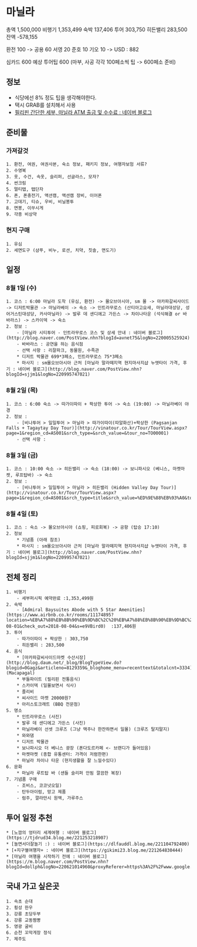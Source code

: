 # 마닐라
총액 1,500,000 
비행기 1,353,499
숙박 137,406
투어 303,750
히든밸리 283,500
잔액 -578,155

환전 100 -> 공용 60 서영 20 준호 10 기오 10 -> USD : 882

심카드 600 예상
투어팁 600 (마부, 사공 각각 100페소씩 팁 -> 600페소 준비)

## 정보
* 식당에선 8% 정도 팁을 생각해야한다.
* 택시 GRAB를 설치해서 사용
* [필리핀 간단한 세부, 마닐라 ATM 출금 및 수수료 : 네이버 블로그](https://m.blog.naver.com/ggyh16/221312085395)

## 준비물
### 가져갈것
	1. 환전, 여권, 여권사본, 숙소 정보, 패키지 정보, 여행자보험 서류?
	2. 수영복
	3. 옷, 수건, 속옷, 슬리퍼, 선글라스, 모자?
	4. 썬크림
	5. 멀티탭, 탭단자
	6. 폰, 폰충전기, 액션캠, 액션캠 장비, 이어폰
	7. 고데기, 티슈, 우비, 비닐봉투
	8. 면봉, 이쑤시게
	9. 갹종 비상약
### 현지 구매
	1. 유심
	2. 세면도구 (샴푸, 비누, 로션, 치약, 칫솔, 면도기)

## 일정
### 8월 1일 (수)
	1. 코스 : 6:00 마닐라 도착 (유심, 환전) -> 몰오브아시아, sm 몰 -> 마카파갈씨사이드 -> 디저트박물관 -> 마닐라베이 -> 숙소 -> 인트라무로스 (산티아고요새, 마닐라대성당, 성어거스틴대성당, 카사마닐라) -> 발루 데 샌디에고 가든스 -> 차이나타운 (석식해결 or 바바라스) -> 스카이덱 -> 숙소
	2. 정보 :
		- [마닐라 시티투어 - 인트라무로스 코스 및 상세 안내 : 네이버 블로그](http://blog.naver.com/PostView.nhn?blogId=avnet75&logNo=220005525924)
		- 바바라스 : 공연을 하는 음식점 
		- 선택 사항 : 리잘파크, 동물원, 수족관
		* 디저트 박물관 699*3페소, 인트라무로스 75*3페소
		* 마사지 : sm몰오브아시아 근처 [마닐라 말라떼지역 현지마사지샵 누엣타이 가격, 후기 : 네이버 블로그](http://blog.naver.com/PostView.nhn?blogId=sjjm1&logNo=220995747021)

### 8월 2일 (목)
	1. 코스 : 6:00 숙소 -> 따가이따이 + 팍상한 투어 -> 숙소 (19:00) -> 마닐라베이 야경
	2. 정보 :
		- [비나투어 > 일일투어 > 마닐라 > 따가이따이(따알화산)+팍상한 (Pagsanjan Falls + Tagaytay Day Tour)](http://vinatour.co.kr/Tour/TourView.aspx?page=1&region_cd=AS001&srch_type=&srch_value=&tour_no=TO00001)
		- 선택 사항 : 

### 8월 3일 (금)
	1. 코스 : 10:00 숙소 -> 히든밸리 -> 숙소 (18:00) -> 보니파시오 (베니스, 마켓마켓, 루프탑바) -> 숙소
	2. 정보 :
		- [비나투어 > 일일투어 > 마닐라 > 히든밸리 (Hidden Valley Day Tour)](http://vinatour.co.kr/Tour/TourView.aspx?page=1&region_cd=AS001&srch_type=title&srch_value=%ED%9E%88%EB%93%A0&tour_no=TO00005)

### 8월 4일 (토)
	1. 코스 : 숙소 -> 몰오브아시아 (쇼핑, 피로회복) -> 공항 (탑승 17:10)
	2. 정보
		* 기념품 (아래 참조)
		* 마사지 : sm몰오브아시아 근처 [마닐라 말라떼지역 현지마사지샵 누엣타이 가격, 후기 : 네이버 블로그](http://blog.naver.com/PostView.nhn?blogId=sjjm1&logNo=220995747021)

## 전체 정리
	1. 비행기
		- 세부퍼시픽 예약완료 :1,353,499원
	2. 숙박 
		- [Admiral Baysuites Abode with 5 Star Amenities](https://www.airbnb.co.kr/rooms/11174895?location=%EB%A7%88%EB%8B%90%EB%9D%BC%2C%20%EB%A7%88%EB%8B%90%EB%9D%BC%20%EB%8C%80%EB%8F%84%EC%8B%9C%2C%20%ED%95%84%EB%A6%AC%ED%95%80&adults=3&check_in=2018-08-01&check_out=2018-08-04&s=e9VBird0)  :137,406원
	3. 투어
		- 따가이따이 + 팍상한 : 303,750
		- 히든밸리 : 283,500
	4. 음식
		* [마카파갈씨사이드마켓 수산시장](http://blog.daum.net/_blog/BlogTypeView.do?blogid=0Gagz&articleno=8129359&_bloghome_menu=recenttext&totalcnt=3334) (Macapagal)
		* 부들파이트 (필리핀 전통음식)
		* 스카이덱 (일몰보면서 식사)
		* 졸리비 
		* 씨사이드 마켓 20000원?
		* 아리스토크래트 (BBQ 전문점)
	5. 명소
		* 인트라무로스 (사진)
		* 발루 데 샌디에고 가든스 (사진)
		* 마닐라베이 선셋 크루즈 (그냥 맥주나 한잔하면서 일몰) (크루즈 탈지말지)
		* 와와댐
		* 디저트 박물관
		* 보나파시오 더 베니스 광장 (폰다도르카페 <- 브랜디가 들어있음)
		* 마켓마켓 (종합 유통센터: 가격이 저렴한편)
		* 마닐라 차이나 타운 (현지생활을 잘 느낄수있다)
	6. 문화
		* 마닐라 루트탑 바 (샌들 슬리퍼 안됨 깔끔한 복장)
	7. 기념품 구매
		- 조비스, 코코넛오일)
		- 탄두아이럼, 망고 제품
		- 럼주, 깔라만시 원액, 가루주스 

## 투어 일정 추천
	* [노깜의 엉터리 세계여행 : 네이버 블로그](https://tjdrud34.blog.me/221253218907)
	* [놀면서더잘놀기 :) : 네이버 블로그](https://dlfauddl.blog.me/221104792400)
	* [+지구별여행자+ : 네이버 블로그](https://gikimi23.blog.me/221264830444)
	* [마닐라 여행을 시작하기 전에 : 네이버 블로그](https://m.blog.naver.com/PostView.nhn?blogId=dollph&logNo=220621014960&proxyReferer=https%3A%2F%2Fwww.google.co.kr%2F)

## 국내 가고 싶은곳
	1. 속초 순대
	2. 횡성 한우
	3. 강릉 초당두부
	4. 강릉 교동짬뽕
	5. 영광 굴비 
	6. 순천 꼬막게장 정식
	7. 제주도


